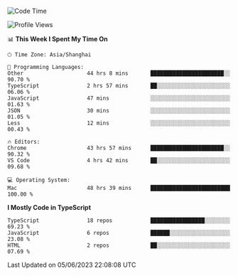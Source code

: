 <!--START_SECTION:waka-->
![Code Time](http://img.shields.io/badge/Code%20Time-4%2C608%20hrs%2044%20mins-blue)

![Profile Views](http://img.shields.io/badge/Profile%20Views-4-blue)

📊 **This Week I Spent My Time On** 

```text
🕑︎ Time Zone: Asia/Shanghai

💬 Programming Languages: 
Other                    44 hrs 8 mins       ███████████████████████░░   90.70 % 
TypeScript               2 hrs 57 mins       ██░░░░░░░░░░░░░░░░░░░░░░░   06.06 % 
JavaScript               47 mins             ░░░░░░░░░░░░░░░░░░░░░░░░░   01.63 % 
JSON                     30 mins             ░░░░░░░░░░░░░░░░░░░░░░░░░   01.05 % 
Less                     12 mins             ░░░░░░░░░░░░░░░░░░░░░░░░░   00.43 % 

🔥 Editors: 
Chrome                   43 hrs 57 mins      ███████████████████████░░   90.32 % 
VS Code                  4 hrs 42 mins       ██░░░░░░░░░░░░░░░░░░░░░░░   09.68 % 

💻 Operating System: 
Mac                      48 hrs 39 mins      █████████████████████████   100.00 % 
```

**I Mostly Code in TypeScript** 

```text
TypeScript               18 repos            █████████████████░░░░░░░░   69.23 % 
JavaScript               6 repos             ██████░░░░░░░░░░░░░░░░░░░   23.08 % 
HTML                     2 repos             ██░░░░░░░░░░░░░░░░░░░░░░░   07.69 % 
```




 Last Updated on 05/06/2023 22:08:08 UTC
<!--END_SECTION:waka-->
